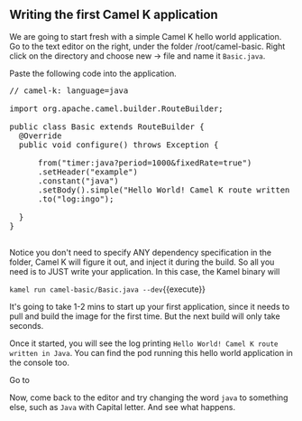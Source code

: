 ## Writing the first Camel K application
We are going to start fresh with a simple Camel K hello world application. Go to the text editor on the right, under the folder /root/camel-basic. Right click on the directory and choose new -> file and name it `Basic.java`.

Paste the following code into the application.

<pre class="file" data-filename="Basic.java" data-target="replace">
// camel-k: language=java

import org.apache.camel.builder.RouteBuilder;

public class Basic extends RouteBuilder {
  @Override
  public void configure() throws Exception {

      from("timer:java?period=1000&fixedRate=true")
      .setHeader("example")
      .constant("java")
      .setBody().simple("Hello World! Camel K route written in ${header.example}.")
      .to("log:ingo");

  }
}

</pre>

Notice you don't need to specify ANY dependency specification in the folder, Camel K will figure it out, and inject it during the build. So all you need is to JUST write your application. In this case, the Kamel binary will

``kamel run camel-basic/Basic.java --dev``{{execute}}

It's going to take 1-2 mins to start up your first application, since it needs to pull and build the image for the first time. But the next build will only take seconds.

Once it started, you will see the log printing `Hello World! Camel K route written in Java`. You can find the pod running this hello world application in the console too.

Go to  

Now, come back to the editor and try changing the word `java` to something else, such as `Java` with Capital letter. And see what happens.   
